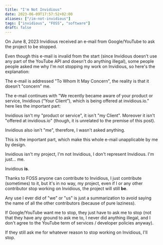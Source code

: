 ```yaml
---
title: "I'm Not Invidious"
date: 2023-06-09T17:57:52+02:00
aliases: ["/im-not-invidious"]
tags: ["invidious", "FOSS", "software"]
draft: false
---
```


On June 8, 2023 Invidious received an e-mail from Google/YouTube to ask the project to be stopped.

Even though this e-mail is invalid from the start (since Invidious doesn't use any part of the YouTube API and doesn't do anything illegal), some people people asked me why I'm not stopping my work on Invidious, so here's the explanation:

The e-mail is addressed "To Whom It May Concern", the reality is that it doesn't "concern" me.

The e-mail continues with "We recently became aware of your product or service, Invidious (“Your Client”), which is being offered at invidious.io." here lies the important part:

Invidious isn't my "product or service", it isn't "my Client". Moreover it isn't "offered at invidious.io" (though, it is unrelated to the premise of this post).

Invidious also isn't "me", therefore, I wasn't asked anything.

This is the important part, which make this whole e-mail unapplicable by me by design.

Invidious isn't my project, I'm not Invidious, I don't represent Invidious. I'm just... me.

Invidious **is**.

Thanks to FOSS anyone can contribute to Invidious, I just contribute (sometimes) to it, but it's in no way, my project, even if I or any other contributor stop working on Invidious, the project will still **be**.

Any use I ever did of "we" or "us" is just a summarization to avoid saying the name of all the other contributors (because of pure laziness).

If Google/YouTube want me to stop, they just have to ask me to stop (not that they have any ground to ask me to, I never did anything illegal, and I don't agree to the YouTube term of services / developer policies anyway).

If they still ask me for whatever reason to stop working on Invidious, I'll stop.
